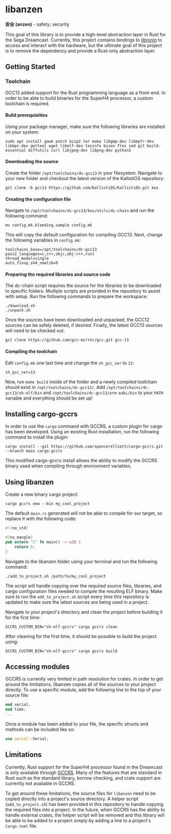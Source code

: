# libanzen

**安全 (anzen)** - safety; security

This goal of this library is to provide a high-level abstraction layer in Rust for the Sega Dreamcast. Currently, this project
contains bindings to [libronin](https://github.com/spencerelliott/libronin) to access and interact with the hardware, but the ultimate 
goal of this project is to remove the dependency and provide a Rust-only abstraction layer.

## Getting Started

### Toolchain
GCC13 added support for the Rust programming language as a front-end. In order to be able to build binaries for the SuperH4
processor, a custom toolchain is required.

#### Build prerequisities

Using your package manager, make sure the following libraries are installed on your system:

```
sudo apt install gawk patch bzip2 tar make libgmp-dev libmpfr-dev libmpc-dev gettext wget libelf-dev texinfo bison flex sed git build-essential diffutils curl libjpeg-dev libpng-dev python3
```

#### Downloading the source

Create the folder `/opt/toolchains/dc-gcc13` in your filesystem. Navigate to your new folder and checkout the latest version
of the KallistiOS repository:

```shell
git clone -b gcc13 https://github.com/KallistiOS/KallistiOS.git kos
```

#### Creating the configuration file

Navigate to `/opt/toolchains/dc-gcc13/kos/utils/dc-chain` and run the following command:

```shell
mv config.mk.bleeding.sample config.mk
```

This will copy the default configuration for compiling GCC13. Next, change the following variables in `config.mk`:

```shell
toolchains_base=/opt/toolchains/dc-gcc13
pass2_languages=c,c++,objc,obj-c++,rust
thread_model=single
auto_fixup_sh4_newlib=0
```

#### Preparing the required libraries and source code

The dc-chain script requires the source for the libraries to be downloaded to specific folders. Multiple scripts are provided
in the repository to assist with setup. Run the following commands to prepare the workspace:

```shell
./download.sh
./unpack.sh
```

Once the sources have been downloaded and unpacked, the GCC12 sources can be safely deleted, if desired. Finally, the latest
GCC13 sources will need to be checked out:

```shell
git clone https://github.com/gcc-mirror/gcc.git gcc-13
```

#### Compiling the toolchain

Edit `config.mk` one last time and change the `sh_gcc_ver` to `13`:

```shell
sh_gcc_ver=13
```

Now, run `make build` inside of the folder and a newly compiled toolchain should exist in
`/opt/toolchains/dc-gcc13/`. Add `/opt/toolchains/dc-gcc13/sh-elf/bin` and `/opt/toolchains/dc-gcc13/arm-eabi/bin` to 
your `PATH` variable and everything should be set up!

## Installing cargo-gccrs

In order to use the `cargo` command with GCCRS, a custom plugin for cargo has been developed. Using an existing Rust
installation, run the following command to install the plugin:

```shell
cargo install --git https://github.com/spencerelliott/cargo-gccrs.git --branch main cargo-gccrs
```

This modified cargo-gccrs install allows the ability to modify the GCCRS binary used when compiling through
environment variables.

## Using libanzen

Create a new binary cargo project:

```shell
cargo gccrs new --bin my_cool_project
```

The default `main.rs` generated will not be able to compile for our target, so replace it with the following code:

```rust
#![no_std]

#[no_mangle]
pub extern "C" fn main() -> u32 {
    return 0;
}
```

Navigate to the libanzen folder using your terminal and run the following command:

```shell
./add_to_project.sh /path/to/my_cool_project
```

The script will handle copying over the required source files, libraries, and cargo configuration files needed to compile
the resulting ELF binary. Make sure to run the `add_to_project.sh` script every time this repository is updated to make sure
the latest sources are being used in a project.

Navigate to your project's directory and clean the project before building it for the first time:

```shell
GCCRS_CUSTOM_BIN="sh-elf-gccrs" cargo gccrs clean
```

After cleaning for the first time, it should be possible to build the project using:

```shell
GCCRS_CUSTOM_BIN="sh-elf-gccrs" cargo gccrs build
```

## Accessing modules

GCCRS is currently very limited in path resolution for crates. In order to get around the limitations, libanzen copies
all of the sources to your project directly. To use a specific module, add the following line to the top of your source file:

```rust
mod serial;
mod time;
...
```

Once a module has been added to your file, the specific structs and methods can be included like so:

```rust
use serial::Serial;
```

## Limitations

Currently, Rust support for the SuperH4 processor found in the Dreamcast is only available through [GCCRS](https://github.com/Rust-GCC/gccrs).
Many of the features that are standard in Rust such as the standard library, borrow checking, and crate support are currently
not available in GCCRS. 

To get around these limitations, the source files for `libanzen` need to be copied directly into
a project's source directory. A helper script (`add_to_project.sh`) has been provided in this repository to handle copying
the required files into a project. In the future, when GCCRS has the ability to handle external crates, the helper script
will be removed and this library will be able to be added to a project simply by adding a line to a project's `Cargo.toml`
file.
